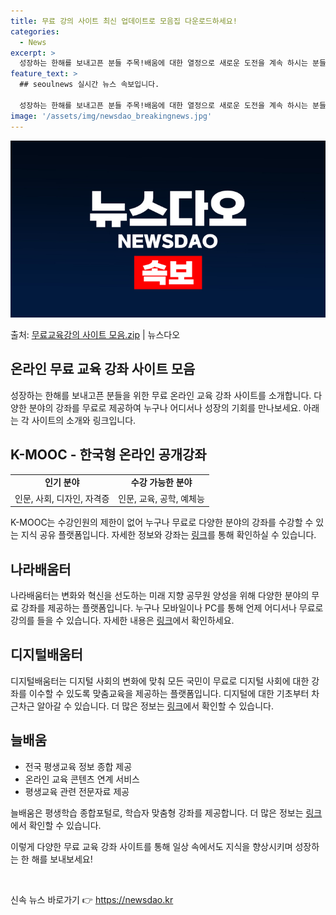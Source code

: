 ```yaml
---
title: 무료 강의 사이트 최신 업데이트로 모음집 다운로드하세요!
categories:
  - News
excerpt: >
  성장하는 한해를 보내고픈 분들 주목!배움에 대한 열정으로 새로운 도전을 계속 하시는 분들을 위해 무료로 제공…
feature_text: >
  ## seoulnews 실시간 뉴스 속보입니다.

  성장하는 한해를 보내고픈 분들 주목!배움에 대한 열정으로 새로운 도전을 계속 하시는 분들을 위해 무료로 제공…
image: '/assets/img/newsdao_breakingnews.jpg'
---
```


![뉴스다오 속보](/assets/img/newsdao_breakingnews.jpg)

<p>출처: <a href="https://newsdao.kr/3025" rel="dofollow">무료교육강의 사이트 모음.zip</a> | 뉴스다오</p>

<h2 data-ke-size="size26">온라인 무료 교육 강좌 사이트 모음</h2>

<p data-ke-size="size16">성장하는 한해를 보내고픈 분들을 위한 무료 온라인 교육 강좌 사이트를 소개합니다. 다양한 분야의 강좌를 무료로 제공하여 누구나 어디서나 성장의 기회를 만나보세요. 아래는 각 사이트의 소개와 링크입니다.</p>

<h2>K-MOOC - 한국형 온라인 공개강좌</h2>
<table>
	<tr>
		<td style="text-align: center; height: 17px;"><b>인기 분야</b></td>
		<td style="text-align: center; height: 17px;"><b>수강 가능한 분야</b></td>
	</tr>
	<tr>
		<td style="text-align: center; height: 17px;">인문, 사회, 디자인, 자격증</td>
		<td style="text-align: center; height: 17px;">인문, 교육, 공학, 예체능</td>
	</tr>
</table>
<p data-ke-size="size16">K-MOOC는 수강인원의 제한이 없어 누구나 무료로 다양한 분야의 강좌를 수강할 수 있는 지식 공유 플랫폼입니다. 자세한 정보와 강좌는 <a href="https://www.kmooc.kr">링크</a>를 통해 확인하실 수 있습니다.</p>

<h2>나라배움터</h2>
<p data-ke-size="size16">나라배움터는 변화와 혁신을 선도하는 미래 지향 공무원 양성을 위해 다양한 분야의 무료 강좌를 제공하는 플랫폼입니다. 누구나 모바일이나 PC를 통해 언제 어디서나 무료로 강의를 들을 수 있습니다. 자세한 내용은 <a href="https://www.gov.kr/portal/gvrnSite/eduSite/learn/namdoMainView.page">링크</a>에서 확인하세요.</p>

<h2>디지털배움터</h2>
<p data-ke-size="size16">디지털배움터는 디지털 사회의 변화에 맞춰 모든 국민이 무료로 디지털 사회에 대한 강좌를 이수할 수 있도록 맞춤교육을 제공하는 플랫폼입니다. 디지털에 대한 기초부터 차근차근 알아갈 수 있습니다. 더 많은 정보는 <a href="https://www.digitallearn.kr">링크</a>에서 확인할 수 있습니다.</p>

<h2>늘배움</h2>
<ul>
	<li>전국 평생교육 정보 종합 제공</li>
	<li>온라인 교육 콘텐츠 연계 서비스</li>
	<li>평생교육 관련 전문자료 제공</li>
</ul>
<p data-ke-size="size16">늘배움은 평생학습 종합포털로, 학습자 맞춤형 강좌를 제공합니다. 더 많은 정보는 <a href="https://www.neulbawum.kr">링크</a>에서 확인할 수 있습니다.</p>

<p data-ke-size="size16">이렇게 다양한 무료 교육 강좌 사이트를 통해 일상 속에서도 지식을 향상시키며 성장하는 한 해를 보내보세요!</p>

<p data-ke-size="size16">&nbsp;</p> 

신속 뉴스 바로가기 👉 <a href="https://newsdao.kr" rel="dofollow">https://newsdao.kr</a>


